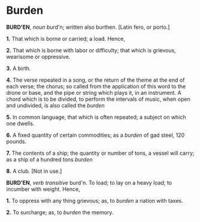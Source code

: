 # Burden

**BURD'EN**, _noun_ burd'n; written also burthen. \[Latin fero, or porto.\]

**1.** That which is borne or carried; a load. Hence,

**2.** That which is borne with labor or difficulty; that which is grievous, wearisome or oppressive.

**3.** A birth.

**4.** The verse repeated in a song, or the return of the theme at the end of each verse; the chorus; so called from the application of this word to the drone or base, and the pipe or string which plays it, in an instrument. A chord which is to be divided, to perform the intervals of music, when open and undivided, is also called the _burden_

**5.** In common language, that which is often repeated; a subject on which one dwells.

**6.** A fixed quantity of certain commodities; as a _burden_ of gad steel, 120 pounds.

**7.** The contents of a ship; the quantity or number of tons, a vessel will carry; as a ship of a hundred tons _burden_

**8.** A club. \[Not in use.\]

**BURD'EN**, _verb transitive_ burd'n. To load; to lay on a heavy load; to incumber with weight. Hence,

**1.** To oppress with any thing grievous; as, to _burden_ a nation with taxes.

**2.** To surcharge; as, to _burden_ the memory.